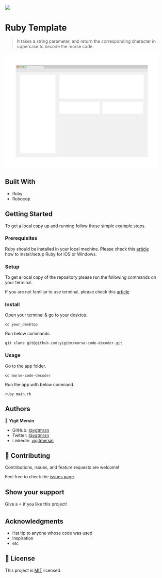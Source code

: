![](https://img.shields.io/badge/Microverse-blueviolet)

# Ruby Template

> It takes a string parameter, and return the corresponding character in uppercase to decode the morse code.

![](app_screenshot.png)

## Built With

- Ruby
- Rubocop

## Getting Started

To get a local copy up and running follow these simple example steps.

### Prerequisites

Ruby should be installed in your local machine. Please check this [article](https://rubyonrails.org/) how to install/setup Ruby for iOS or Windows.

### Setup

To get a local copy of the repository please run the following commands on your terminal.

If you are not familiar to use terminal, please check this [article](https://www.theodinproject.com/courses/web-development-101/lessons/command-line-basics-web-development-101)

### Install

Open your terminal & go to your desktop.

```
cd your_desktop
```

Run below commands.

```
git clone git@github.com:yigitm/morse-code-decoder.git
```

### Usage

Go to the app folder.

```
cd morse-code-decoder
```

Run the app with below command.

```
ruby main.rb
```

## Authors

👤 **Yigit Mersin**

- GitHub: [@ygtmrsn](https://github.com/ygtmrsn)
- Twitter: [@ygtmrsn](https://twitter.com/ygtmrsn)
- LinkedIn: [yigitmersin](linkedin.com/in/yigitmersin)

## 🤝 Contributing

Contributions, issues, and feature requests are welcome!

Feel free to check the [issues page](https://github.com/yigitm/morse-code-decoder/issues).

## Show your support

Give a ⭐️ if you like this project!

## Acknowledgments

- Hat tip to anyone whose code was used
- Inspiration
- etc

## 📝 License

This project is [MIT](./MIT.md) licensed.
